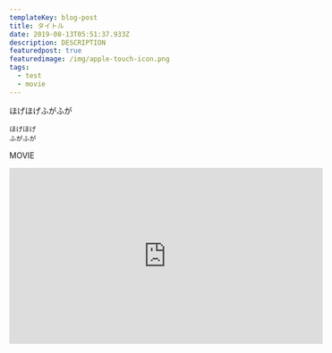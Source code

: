 ```yaml
---
templateKey: blog-post
title: タイトル
date: 2019-08-13T05:51:37.933Z
description: DESCRIPTION
featuredpost: true
featuredimage: /img/apple-touch-icon.png
tags:
  - test
  - movie
---
```

ほげほげふがふが

```
ほげほげ
ふがふが
```

MOVIE
<iframe width="560" height="315" src="https://www.youtube.com/embed/PAWrZ0Noyuo?controls=0" frameborder="0" allow="accelerometer; autoplay; encrypted-media; gyroscope; picture-in-picture" allowfullscreen></iframe>
